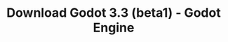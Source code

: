 ---
# Generated by /tools/generators/src/download_archive_generator !!! do not edit by hand !!!
title: 'Download Godot 3.3 (beta1) - Godot Engine'
type: 'download/archive'
name: '3.3'
flavor: 'beta1'
release_date: '2020-10-21T03:00:00-00:00'
release_notes: 'article/dev-snapshot-godot-3-2-4-beta-1/'
primaryPlatforms:
  - 'android.apk'
  - 'linux.64'
  - 'macos.universal'
  - 'windows.64'
  - 'linux_server.headless.64'
  - 'web'
  - 'templates'
links:
  android.apk:
    name: 'android.apk'
    title: 'Android'
    caption: 'Universal APK (ARM64 + ARMv7 + x86_64 + x86)'
    tags:
      - 'APK download'
      - 'ARM64/v7'
      - 'x86 (64 & 32 bit)'
    hosts:
      github_builds:
        regular: 'https://github.com/godotengine/godot-builds/releases/download/3.3-beta1/Godot_v3.3-beta1_android_editor.apk'
        mono: '#'
      github:
        regular: 'https://github.com/godotengine/godot/releases/download/3.3-beta1/Godot_v3.3-beta1_android_editor.apk'
        mono: '#'
  linux.64:
    name: 'linux.64'
    title: 'Linux'
    caption: 'Standard (x86_64)'
    tags:
      - '64 bit'
    hosts:
      github_builds:
        regular: 'https://github.com/godotengine/godot-builds/releases/download/3.3-beta1/Godot_v3.3-beta1_x11.64.zip'
        mono: 'https://github.com/godotengine/godot-builds/releases/download/3.3-beta1/Godot_v3.3-beta1_mono_x11_64.zip'
      github:
        regular: 'https://github.com/godotengine/godot/releases/download/3.3-beta1/Godot_v3.3-beta1_x11.64.zip'
        mono: 'https://github.com/godotengine/godot/releases/download/3.3-beta1/Godot_v3.3-beta1_mono_x11_64.zip'
  macos.universal:
    name: 'macos.universal'
    title: 'macOS'
    caption: 'Universal (x86_64 + Apple Silicon)'
    tags:
      - 'Intel/Apple Silicon'
      - '64 bit'
    hosts:
      github_builds:
        regular: 'https://github.com/godotengine/godot-builds/releases/download/3.3-beta1/Godot_v3.3-beta1_osx.universal.zip'
        mono: 'https://github.com/godotengine/godot-builds/releases/download/3.3-beta1/Godot_v3.3-beta1_mono_osx.universal.zip'
      github:
        regular: 'https://github.com/godotengine/godot/releases/download/3.3-beta1/Godot_v3.3-beta1_osx.universal.zip'
        mono: 'https://github.com/godotengine/godot/releases/download/3.3-beta1/Godot_v3.3-beta1_mono_osx.universal.zip'
  windows.64:
    name: 'windows.64'
    title: 'Windows'
    caption: 'Standard (x86_64)'
    tags:
      - '64 bit'
    hosts:
      github_builds:
        regular: 'https://github.com/godotengine/godot-builds/releases/download/3.3-beta1/Godot_v3.3-beta1_win64.exe.zip'
        mono: 'https://github.com/godotengine/godot-builds/releases/download/3.3-beta1/Godot_v3.3-beta1_mono_win64.zip'
      github:
        regular: 'https://github.com/godotengine/godot/releases/download/3.3-beta1/Godot_v3.3-beta1_win64.exe.zip'
        mono: 'https://github.com/godotengine/godot/releases/download/3.3-beta1/Godot_v3.3-beta1_mono_win64.zip'
  linux_server.headless.64:
    name: 'linux_server.headless.64'
    title: 'Linux Server'
    caption: 'Headless (x86_64)'
    tags:
      - '64 bit'
      - 'Headless'
    hosts:
      github_builds:
        regular: 'https://github.com/godotengine/godot-builds/releases/download/3.3-beta1/Godot_v3.3-beta1_linux_headless.64.zip'
        mono: 'https://github.com/godotengine/godot-builds/releases/download/3.3-beta1/Godot_v3.3-beta1_mono_linux_headless_64.zip'
      github:
        regular: 'https://github.com/godotengine/godot/releases/download/3.3-beta1/Godot_v3.3-beta1_linux_headless.64.zip'
        mono: 'https://github.com/godotengine/godot/releases/download/3.3-beta1/Godot_v3.3-beta1_mono_linux_headless_64.zip'
  web:
    name: 'web'
    title: 'Web editor'
    caption: ''
    tags:
      - 'Self-hosted'
      - 'Cross-platform'
    hosts:
      github_builds:
        regular: 'https://github.com/godotengine/godot-builds/releases/download/3.3-beta1/Godot_v3.3-beta1_web_editor.zip'
        mono: '#'
      github:
        regular: 'https://github.com/godotengine/godot/releases/download/3.3-beta1/Godot_v3.3-beta1_web_editor.zip'
        mono: '#'
  linux.32:
    name: 'linux.32'
    title: 'Linux'
    caption: 'Standard (x86)'
    tags:
      - '32 bit'
    hosts:
      github_builds:
        regular: 'https://github.com/godotengine/godot-builds/releases/download/3.3-beta1/Godot_v3.3-beta1_x11.32.zip'
        mono: 'https://github.com/godotengine/godot-builds/releases/download/3.3-beta1/Godot_v3.3-beta1_mono_x11_32.zip'
      github:
        regular: 'https://github.com/godotengine/godot/releases/download/3.3-beta1/Godot_v3.3-beta1_x11.32.zip'
        mono: 'https://github.com/godotengine/godot/releases/download/3.3-beta1/Godot_v3.3-beta1_mono_x11_32.zip'
  windows.32:
    name: 'windows.32'
    title: 'Windows'
    caption: 'Standard (x86)'
    tags:
      - '32 bit'
    hosts:
      github_builds:
        regular: 'https://github.com/godotengine/godot-builds/releases/download/3.3-beta1/Godot_v3.3-beta1_win32.exe.zip'
        mono: 'https://github.com/godotengine/godot-builds/releases/download/3.3-beta1/Godot_v3.3-beta1_mono_win32.zip'
      github:
        regular: 'https://github.com/godotengine/godot/releases/download/3.3-beta1/Godot_v3.3-beta1_win32.exe.zip'
        mono: 'https://github.com/godotengine/godot/releases/download/3.3-beta1/Godot_v3.3-beta1_mono_win32.zip'
  linux_server.64:
    name: 'linux_server.64'
    title: 'Linux Server'
    caption: 'Standard (x86_64)'
    tags:
      - '64 bit'
    hosts:
      github_builds:
        regular: 'https://github.com/godotengine/godot-builds/releases/download/3.3-beta1/Godot_v3.3-beta1_linux_server.64.zip'
        mono: 'https://github.com/godotengine/godot-builds/releases/download/3.3-beta1/Godot_v3.3-beta1_mono_linux_server_64.zip'
      github:
        regular: 'https://github.com/godotengine/godot/releases/download/3.3-beta1/Godot_v3.3-beta1_linux_server.64.zip'
        mono: 'https://github.com/godotengine/godot/releases/download/3.3-beta1/Godot_v3.3-beta1_mono_linux_server_64.zip'
  aar_library:
    name: 'aar_library'
    title: 'AAR library'
    caption: ''
    tags:
      - 'Android plugins'
      - 'Java'
      - 'Kotlin'
    hosts:
      github_builds:
        regular: 'https://github.com/godotengine/godot-builds/releases/download/3.3-beta1/godot-lib.3.3.beta1.release.aar'
        mono: 'https://github.com/godotengine/godot-builds/releases/download/3.3-beta1/godot-lib.3.3.beta1.mono.release.aar'
      github:
        regular: 'https://github.com/godotengine/godot/releases/download/3.3-beta1/godot-lib.3.3.beta1.release.aar'
        mono: 'https://github.com/godotengine/godot/releases/download/3.3-beta1/godot-lib.3.3.beta1.mono.release.aar'
  templates:
    name: 'templates'
    title: 'Export templates'
    caption: ''
    tags:
      - 'Used to export your games to all supported platforms'
    hosts:
      github_builds:
        regular: 'https://github.com/godotengine/godot-builds/releases/download/3.3-beta1/Godot_v3.3-beta1_export_templates.tpz'
        mono: 'https://github.com/godotengine/godot-builds/releases/download/3.3-beta1/Godot_v3.3-beta1_mono_export_templates.tpz'
      github:
        regular: 'https://github.com/godotengine/godot/releases/download/3.3-beta1/Godot_v3.3-beta1_export_templates.tpz'
        mono: 'https://github.com/godotengine/godot/releases/download/3.3-beta1/Godot_v3.3-beta1_mono_export_templates.tpz'
---